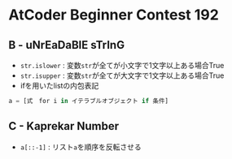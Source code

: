 # AtCoder Beginner Contest 192
## B - uNrEaDaBlE sTrInG
- `str.islower` : 変数`str`が全てが小文字で1文字以上ある場合True
- `str.isupper` : 変数`str`が全てが大文字で1文字以上ある場合True
- ifを用いたlistの内包表記
```python :
a = [式　for i in イテラブルオブジェクト if 条件]
```

## C - Kaprekar Number
- `a[::-1]` : リスト`a`を順序を反転させる